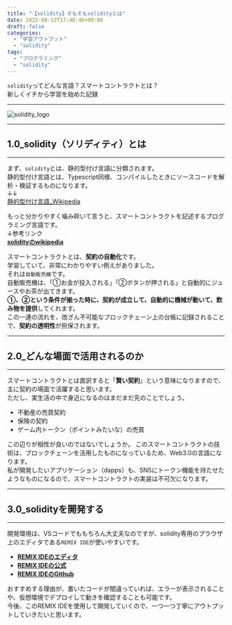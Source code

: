 ```yaml
---
title: "【solidity】そもそもsolidityとは"
date: 2022-08-13T17:40:46+09:00
draft: false
categories:
  - "学習アウトプット"
  - "solidity"
tags:
  - "プログラミング"
  - "solidity"
---
```

``solidity``ってどんな言語？スマートコントラクトとは？  
新しくイチから学習を始めた記録
<!--more-->
***
![solidity_logo](../../img/10_solidity.png)
***

## 1.0_solidity（ソリディティ）とは

***
まず、``solidity``とは、静的型付け言語に分類されます。  
静的型付け言語とは、Typescript同様、コンパイルしたときにソースコードを解析・検証するものになります。  
↓↓  
[静的型付け言語_Wikipedia](https://ja.wikipedia.org/wiki/%E9%9D%99%E7%9A%84%E5%9E%8B%E4%BB%98%E3%81%91)

もっと分かりやすく噛み砕いて言うと、スマートコントラクトを記述するプログラミング言語です。  
↓参考リンク  
**[solidityのwikipedia](https://ja.wikipedia.org/wiki/Solidity)**

スマートコントラクトとは、**契約の自動化**です。  
学習していて、非常にわかりやすい例えがありました。  
それは``自動販売機``です。  
自動販売機は、「①お金が投入される」「②ボタンが押される」と自動的にジュースやお茶が出てきます。  
**①、②という条件が揃った時に、契約が成立して、自動的に機械が動いて、飲み物を提供**してくれます。  
この一連の流れを、改ざん不可能なブロックチェーン上の台帳に記録されることで、**契約の透明性**が担保されます。

***

## 2.0_どんな場面で活用されるのか

***
スマートコントラクトとは直訳すると「**賢い契約**」という意味になりますので、主に契約の場面で活躍すると思います。  
ただし、実生活の中で身近になるのはまだまだ先のことでしょう。

- 不動産の売買契約
- 保険の契約
- ゲーム内トークン（ポイントみたいな）の売買

この辺りが相性が良いのではないでしょうか。 
このスマートコントラクトの技術は、ブロックチェーンを活用したものになっているため、Web3.0の言語になります。  
私が開発したいアプリケーション（dapps）も、SNSにトークン機能を持たせたようなものになるので、スマートコントラクトの実装は不可欠になります。

***

## 3.0_solidityを開発する

***
開発環境は、VSコードでももちろん大丈夫なのですが、solidity専用のプラウザ上のエディタである``REMIX IDE``が使いやすいです。  

- **[REMIX IDEのエディタ](https://remix.ethereum.org/)**
- **[REMIX IDEの公式](https://remix-project.org/)**
- **[REMIX IDEのGithub](https://github.com/ethereum/remix-ide)**

おすすめする理由が、書いたコードが間違っていれば、エラーが表示されることや、仮想環境でデプロイして動きを確認することも可能です。  
今後、このREMIX IDEを使用して開発していくので、一つ一つ丁寧にアウトプットしていきたいと思います。
